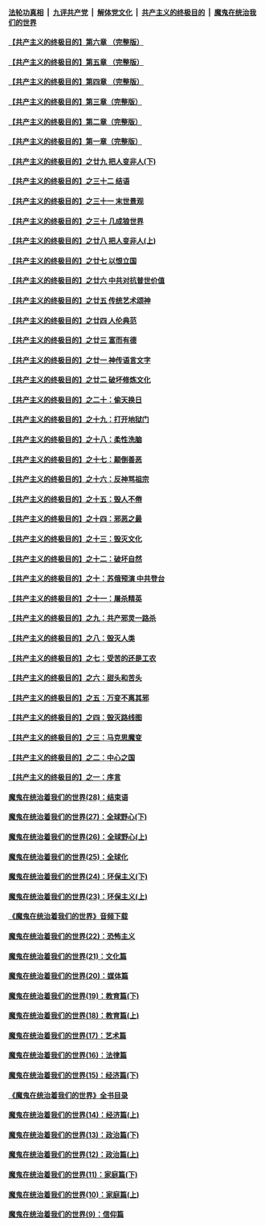 ####  [法轮功真相](../../../../basic/blob/master/README.md?t=12180552) &nbsp;|&nbsp; [九评共产党](../../../../9ping.md/blob/master/README.md?t=12180552) &nbsp;|&nbsp; [解体党文化](../../../../jtdwh.md/blob/master/README.md?t=12180552)  &nbsp;|&nbsp; [共产主义的终极目的](../../../../gczydzjmd.md/blob/master/README.md?t=12180552) &nbsp;|&nbsp; [魔鬼在统治我们的世界](../../../../mgztzwmdsj.md/blob/master/README.md?t=12180552) 

#### [【共产主义的终极目的】第六章 （完整版）](../pages/nsc422/n11428913.md?t=12180552) 

#### [【共产主义的终极目的】第五章 （完整版）](../pages/nsc422/n11428912.md?t=12180552) 

#### [【共产主义的终极目的】第四章 （完整版）](../pages/nsc422/n11428907.md?t=12180552) 

#### [【共产主义的终极目的】第三章（完整版）](../pages/nsc422/n11428848.md?t=12180552) 

#### [【共产主义的终极目的】第二章（完整版）](../pages/nsc422/n11428831.md?t=12180552) 

#### [【共产主义的终极目的】第一章（完整版）](../pages/nsc422/n11417651.md?t=12180552) 

#### [【共产主义的终极目的】之廿九 把人变非人(下)](../pages/nsc422/n11344140.md?t=12180552) 

#### [【共产主义的终极目的】之三十二 结语](../pages/nsc422/n11360535.md?t=12180552) 

#### [【共产主义的终极目的】之三十一 末世景观](../pages/nsc422/n11351129.md?t=12180552) 

#### [【共产主义的终极目的】之三十 几成狼世界](../pages/nsc422/n11348280.md?t=12180552) 

#### [【共产主义的终极目的】之廿八 把人变非人(上)](../pages/nsc422/n11340492.md?t=12180552) 

#### [【共产主义的终极目的】之廿七 以恨立国](../pages/nsc422/n11336944.md?t=12180552) 

#### [【共产主义的终极目的】之廿六 中共对抗普世价值](../pages/nsc422/n11324785.md?t=12180552) 

#### [【共产主义的终极目的】之廿五 传统艺术颂神](../pages/nsc422/n11296396.md?t=12180552) 

#### [【共产主义的终极目的】之廿四 人伦典范](../pages/nsc422/n11296397.md?t=12180552) 

#### [【共产主义的终极目的】之廿三 富而有德](../pages/nsc422/n11283598.md?t=12180552) 

#### [【共产主义的终极目的】之廿一 神传语言文字](../pages/nsc422/n11263265.md?t=12180552) 

#### [【共产主义的终极目的】之廿二 破坏修炼文化](../pages/nsc422/n11245728.md?t=12180552) 

#### [【共产主义的终极目的】之二十：偷天换日](../pages/nsc422/n11238846.md?t=12180552) 

#### [【共产主义的终极目的】之十九：打开地狱门](../pages/nsc422/n11206376.md?t=12180552) 

#### [【共产主义的终极目的】之十八：柔性洗脑](../pages/nsc422/n11199994.md?t=12180552) 

#### [【共产主义的终极目的】之十七：颠倒善恶](../pages/nsc422/n11179782.md?t=12180552) 

#### [【共产主义的终极目的】之十六：反神骂祖宗](../pages/nsc422/n11166798.md?t=12180552) 

#### [【共产主义的终极目的】之十五：毁人不倦](../pages/nsc422/n11166792.md?t=12180552) 

#### [【共产主义的终极目的】之十四：邪恶之最](../pages/nsc422/n11150249.md?t=12180552) 

#### [【共产主义的终极目的】之十三：毁灭文化](../pages/nsc422/n11135227.md?t=12180552) 

#### [【共产主义的终极目的】之十二：破坏自然](../pages/nsc422/n11135214.md?t=12180552) 

#### [【共产主义的终极目的】之十：苏俄预演 中共登台](../pages/nsc422/n11118424.md?t=12180552) 

#### [【共产主义的终极目的】之十一：屠杀精英](../pages/nsc422/n11118442.md?t=12180552) 

#### [【共产主义的终极目的】之九：共产邪灵一路杀](../pages/nsc422/n11114139.md?t=12180552) 

#### [【共产主义的终极目的】之八：毁灭人类](../pages/nsc422/n11108503.md?t=12180552) 

#### [【共产主义的终极目的】之七：受苦的还是工农](../pages/nsc422/n11101809.md?t=12180552) 

#### [【共产主义的终极目的】之六：甜头和苦头](../pages/nsc422/n11096971.md?t=12180552) 

#### [【共产主义的终极目的】之五：万变不离其邪](../pages/nsc422/n11091285.md?t=12180552) 

#### [【共产主义的终极目的】之四：毁灭路线图](../pages/nsc422/n11086284.md?t=12180552) 

#### [【共产主义的终极目的】之三：马克思魔变](../pages/nsc422/n11061941.md?t=12180552) 

#### [【共产主义的终极目的】之二：中心之国](../pages/nsc422/n11047728.md?t=12180552) 

#### [【共产主义的终极目的】之一：序言](../pages/nsc422/n11086077.md?t=12180552) 

#### [魔鬼在统治着我们的世界(28)：结束语](../pages/nsc422/n10936246.md?t=12180552) 

#### [魔鬼在统治着我们的世界(27)：全球野心(下)](../pages/nsc422/n10928319.md?t=12180552) 

#### [魔鬼在统治着我们的世界(26)：全球野心(上)](../pages/nsc422/n10900318.md?t=12180552) 

#### [魔鬼在统治着我们的世界(25)：全球化](../pages/nsc422/n10788205.md?t=12180552) 

#### [魔鬼在统治着我们的世界(24)：环保主义(下)](../pages/nsc422/n10695307.md?t=12180552) 

#### [魔鬼在统治着我们的世界(23)：环保主义(上)](../pages/nsc422/n10688613.md?t=12180552) 

#### [《魔鬼在统治着我们的世界》音频下载](../pages/nsc422/n10635553.md?t=12180552) 

#### [魔鬼在统治着我们的世界(22)：恐怖主义](../pages/nsc422/n10614727.md?t=12180552) 

#### [魔鬼在统治着我们的世界(21)：文化篇](../pages/nsc422/n10597706.md?t=12180552) 

#### [魔鬼在统治着我们的世界(20)：媒体篇](../pages/nsc422/n10586579.md?t=12180552) 

#### [魔鬼在统治着我们的世界(19)：教育篇(下)](../pages/nsc422/n10564808.md?t=12180552) 

#### [魔鬼在统治着我们的世界(18)：教育篇(上)](../pages/nsc422/n10526970.md?t=12180552) 

#### [魔鬼在统治着我们的世界(17)：艺术篇](../pages/nsc422/n10499093.md?t=12180552) 

#### [魔鬼在统治着我们的世界(16)：法律篇](../pages/nsc422/n10485969.md?t=12180552) 

#### [魔鬼在统治着我们的世界(15)：经济篇(下)](../pages/nsc422/n10469975.md?t=12180552) 

#### [《魔鬼在统治着我们的世界》全书目录](../pages/nsc422/n10464261.md?t=12180552) 

#### [魔鬼在统治着我们的世界(14)：经济篇(上)](../pages/nsc422/n10457370.md?t=12180552) 

#### [魔鬼在统治着我们的世界(13)：政治篇(下)](../pages/nsc422/n10448270.md?t=12180552) 

#### [魔鬼在统治着我们的世界(12)：政治篇(上)](../pages/nsc422/n10444576.md?t=12180552) 

#### [魔鬼在统治着我们的世界(11)：家庭篇(下)](../pages/nsc422/n10440961.md?t=12180552) 

#### [魔鬼在统治着我们的世界(10)：家庭篇(上)](../pages/nsc422/n10435448.md?t=12180552) 

#### [魔鬼在统治着我们的世界(9)：信仰篇](../pages/nsc422/n10432159.md?t=12180552) 

